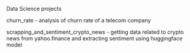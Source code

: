 Data Science projects

churn_rate - analysis of churn rate of a telecom company

scrapping_and_sentiment_crypto_news - getting data related to crypto news from yahoo.finance and extracting sentiment using huggingface model
